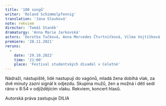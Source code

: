```yaml
---
title: '100 songů'
writer: 'Roland Schimmelpfennig'
translation: 'Jana Slouková'
note: rekviem
director: 'Tomáš Staněk'
dramaturgy: 'Anna Marie Jarkovská'
actors: 'Dorotka Tučková, Anna Mercedes Čtvrtníčková, Vilma Vojtíšková, Theresia Anna Hakenová, Anna Marie Jarkovská, Lukáš Cenker, Sebastian Vopěnka, Prokop Košař'
premiere: '28.11.2021'
reruns:
  -  
    date: '29.10.2022'
    time: '21:00'
    place: 'Festival studentských divadel v Celetné'
---
```

Nádraží, nástupiště, lidé nastupují do vagónů, mladá žena dobíhá vlak, za dvě minuty zazní signál k odjezdu. Skupina mužů, žen a možná i dětí sedí ráno v 8:54 v odjíždějícím vlaku. Rekviem, koncert hlasů.

Autorská práva zastupuje DILIA

